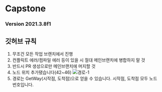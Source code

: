 # Capstone

### Version 2021.3.8f1

## 깃허브 규칙
1. 무조건 모든 작업 브랜치에서 진행
2. 컨플릭트 에러/컴파일 에러 등이 있을 시 절대 메인브랜치에 병합하지 말 것
3. 반드시 PR 생성으로만 메인브랜치에 머지할 것
4. 노드 위치 추가됐습니다(42~46)
![경로-1](https://user-images.githubusercontent.com/52652682/205451885-1b4e4873-1e98-4c17-9697-500ecd311b15.png)
5. 경로는 GetWay(시작점, 도착점)으로 얻을 수 있습니다. 시작점, 도착점 모두 노드 번호입니다.

